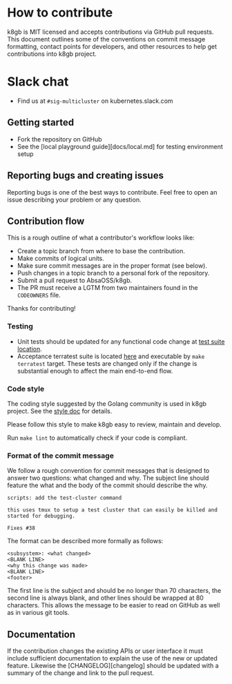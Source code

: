 # How to contribute

k8gb is MIT licensed and accepts contributions via GitHub pull requests. This document outlines some of the conventions on commit message formatting, contact points for developers, and other resources to help get contributions into k8gb project.

# Slack chat

- Find us at `#sig-multicluster` on kubernetes.slack.com

## Getting started

- Fork the repository on GitHub
- See the [local playground guide][docs/local.md] for testing environment setup

## Reporting bugs and creating issues

Reporting bugs is one of the best ways to contribute.
Feel free to open an issue describing your problem or any question.

## Contribution flow

This is a rough outline of what a contributor's workflow looks like:

- Create a topic branch from where to base the contribution.
- Make commits of logical units.
- Make sure commit messages are in the proper format (see below).
- Push changes in a topic branch to a personal fork of the repository.
- Submit a pull request to AbsaOSS/k8gb.
- The PR must receive a LGTM from two maintainers found in the `CODEOWNERS` file.

Thanks for contributing!

### Testing

* Unit tests should be updated for any functional code change at [test suite location](/controllers/gslb_controller_test.go).
* Acceptance terratest suite is located [here](/terratest) and executable by `make terratest` target. These tests are changed only if the
 change is substantial enough to affect the main end-to-end flow.

### Code style

The coding style suggested by the Golang community is used in k8gb project. See the [style doc][golang-style-doc] for details.

Please follow this style to make k8gb easy to review, maintain and develop.

Run `make lint` to automatically check if your code is compliant.

### Format of the commit message

We follow a rough convention for commit messages that is designed to answer two
questions: what changed and why. The subject line should feature the what and
the body of the commit should describe the why.

```
scripts: add the test-cluster command

this uses tmux to setup a test cluster that can easily be killed and started for debugging.

Fixes #38
```

The format can be described more formally as follows:

```
<subsystem>: <what changed>
<BLANK LINE>
<why this change was made>
<BLANK LINE>
<footer>
```

The first line is the subject and should be no longer than 70 characters, the second line is always blank, and other lines should be wrapped at 80 characters. This allows the message to be easier to read on GitHub as well as in various git tools.

## Documentation

If the contribution changes the existing APIs or user interface it must include sufficient documentation to explain the use of the new or updated feature. Likewise the [CHANGELOG][changelog] should be updated with a summary of the change and link to the pull request.


[golang-style-doc]: https://github.com/golang/go/wiki/CodeReviewComments
